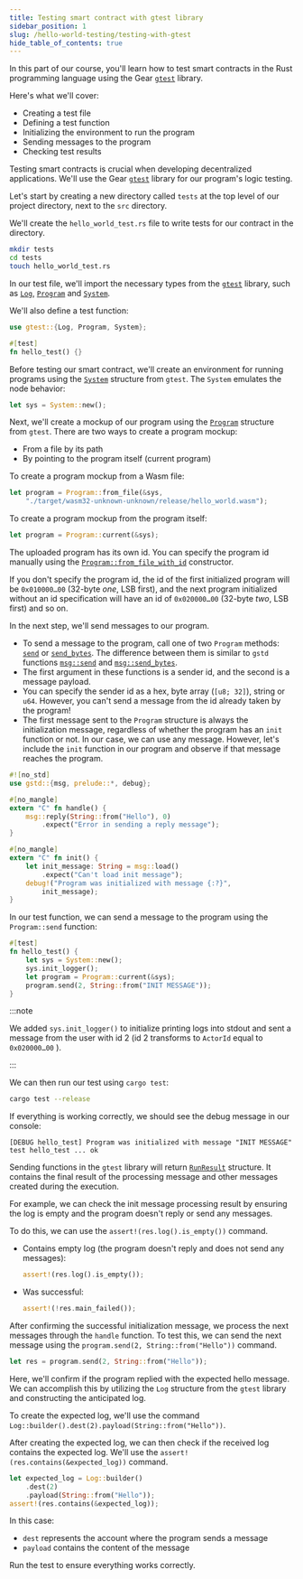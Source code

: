 ```yaml
---
title: Testing smart contract with gtest library
sidebar_position: 1
slug: /hello-world-testing/testing-with-gtest
hide_table_of_contents: true
---
```


In this part of our course, you'll learn how to test smart contracts in the Rust programming language using the Gear [`gtest`](https://docs.gear.rs/gtest/) library.

Here's what we'll cover:

- Creating a test file
- Defining a test function
- Initializing the environment to run the program
- Sending messages to the program
- Checking test results

Testing smart contracts is crucial when developing decentralized applications. We'll use the Gear [`gtest`](https://docs.gear.rs/gtest/) library for our program's logic testing.

Let's start by creating a new directory called `tests` at the top level of our project directory, next to the `src` directory.

We'll create the `hello_world_test.rs` file to write tests for our contract in the directory.

```bash
mkdir tests
cd tests
touch hello_world_test.rs
```

In our test file, we'll import the necessary types from the [`gtest`](https://docs.gear.rs/gtest/) library, such as [`Log`](https://docs.gear.rs/gtest/struct.Log.html), [`Program`](https://docs.gear.rs/gtest/struct.Program.html) and [`System`](https://docs.gear.rs/gtest/struct.System.html).

We'll also define a test function:

```rust title="tests/hello_world_test.rs"
use gtest::{Log, Program, System};

#[test]
fn hello_test() {}
```

Before testing our smart contract, we'll create an environment for running programs using the [`System`](https://docs.gear.rs/gtest/struct.System.html) structure from `gtest`. The `System` emulates the node behavior:

```rust
let sys = System::new();
```

Next, we'll create a mockup of our program using the [`Program`](https://docs.gear.rs/gtest/struct.Program.html) structure from `gtest`. There are two ways to create a program mockup:
- From a file by its path
- By pointing to the program itself (current program)

To create a program mockup from a Wasm file:

```rust
let program = Program::from_file(&sys,
    "./target/wasm32-unknown-unknown/release/hello_world.wasm");
```

To create a program mockup from the program itself:

```rust
let program = Program::current(&sys);
```

The uploaded program has its own id. You can specify the program id manually using the [`Program::from_file_with_id`](https://docs.gear.rs/gtest/struct.Program.html#method.from_file_with_id) constructor.

If you don't specify the program id, the id of the first initialized program will be `0x010000…00` (32-byte _one_, LSB first), and the next program initialized without an id specification will have an id of `0x020000…00` (32-byte _two_, LSB first) and so on.

In the next step, we'll send messages to our program.

- To send a message to the program, call one of two `Program` methods: [`send`](https://docs.gear.rs/gtest/struct.Program.html#method.send) or [`send_bytes`](https://docs.gear.rs/gtest/struct.Program.html#method.send_bytes). The difference between them is similar to `gstd` functions [`msg::send`](https://docs.gear.rs/gstd/msg/fn.send.html) and [`msg::send_bytes`](https://docs.gear.rs/gstd/msg/fn.send_bytes.html).
- The first argument in these functions is a sender id, and the second is a message payload.
- You can specify the sender id as a hex, byte array (`[u8; 32]`), string or `u64`. However, you can't send a message from the id already taken by the program!
- The first message sent to the `Program` structure is always the initialization message, regardless of whether the program has an `init` function or not. In our case, we can use any message. However, let's include the `init` function in our program and observe if that message reaches the program.

```rust title="src/lib.rs"
#![no_std]
use gstd::{msg, prelude::*, debug};

#[no_mangle]
extern "C" fn handle() {
    msg::reply(String::from("Hello"), 0)
        .expect("Error in sending a reply message");
}

#[no_mangle]
extern "C" fn init() {
    let init_message: String = msg::load()
        .expect("Can't load init message");
    debug!("Program was initialized with message {:?}",
        init_message);
}
```

In our test function, we can send a message to the program using the `Program::send` function:

```rust title="tests/hello_world_test.rs"
#[test]
fn hello_test() {
    let sys = System::new();
    sys.init_logger();
    let program = Program::current(&sys);
    program.send(2, String::from("INIT MESSAGE"));
}
```

:::note

We added `sys.init_logger()` to initialize printing logs into stdout and sent a message from the user with id 2 (id 2 transforms to `ActorId` equal to `0x020000…00` ).

:::

We can then run our test using `cargo test`:

```bash
cargo test --release
```

If everything is working correctly, we should see the debug message in our console:

```
[DEBUG hello_test] Program was initialized with message "INIT MESSAGE"
test hello_test ... ok
```

Sending functions in the `gtest` library will return [`RunResult`](https://docs.gear.rs/gtest/struct.RunResult.html) structure. It contains the final result of the processing message and other messages created during the execution.

For example, we can check the init message processing result by ensuring the log is empty and the program doesn't reply or send any messages.

To do this, we can use the `assert!(res.log().is_empty())` command.

- Contains empty log (the program doesn't reply and does not send any messages):

    ```rust
    assert!(res.log().is_empty());
    ```

- Was successful:

    ```rust
    assert!(!res.main_failed());
    ```
After confirming the successful initialization message, we process the next messages through the `handle` function. To test this, we can send the next message using the `program.send(2, String::from("Hello"))` command.

```rust
let res = program.send(2, String::from("Hello"));
```

Here, we'll confirm if the program replied with the expected hello message. We can accomplish this by utilizing the `Log` structure from the `gtest` library and constructing the anticipated log.

To create the expected log, we'll use the command `Log::builder().dest(2).payload(String::from("Hello"))`.

After creating the expected log, we can then check if the received log contains the expected log. We'll use the `assert!(res.contains(&expected_log))` command.

```rust
let expected_log = Log::builder()
    .dest(2)
    .payload(String::from("Hello"));
assert!(res.contains(&expected_log));
```

In this case:

- `dest` represents the account where the program sends a message
- `payload` contains the content of the message


Run the test to ensure everything works correctly.
